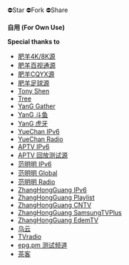 ⛔️Star ⛔️Fork ⛔️Share

**自用 (For Own Use)**

**Special thanks to**

- [肥羊4K/8K源](https://ghproxy.com/https://raw.githubusercontent.com/youshandefeiyang/IPTV/main/main/IPTV.m3u)
- [肥羊百视通源](https://ghproxy.com/https://raw.githubusercontent.com/youshandefeiyang/IPTV/main/main/bestv.m3u)
- [肥羊CQYX源](https://ghproxy.com/https://raw.githubusercontent.com/youshandefeiyang/IPTV/main/main/cqyx.m3u)
- [肥羊足球源](https://football.v1.mk)
- [Tony Shen](https://ghproxy.com/https://raw.githubusercontent.com/shenhuash01/IPTV/main/IPTV.m3u)
- [Tree](https://ghproxy.com/https://raw.githubusercontent.com/TreeYI2022/IPV6/main/ipv6gj.m3u)
- [YanG Gather](https://ghproxy.com/https://raw.githubusercontent.com/YanG-1989/m3u/main/Gather.m3u)
- [YanG 斗鱼](https://ghproxy.com/https://raw.githubusercontent.com/YanG-1989/m3u/main/yu.m3u)
- [YanG 虎牙](https://ghproxy.com/https://raw.githubusercontent.com/YanG-1989/m3u/main/ya.m3u)
- [YueChan IPv6](https://ghproxy.com/https://raw.githubusercontent.com/YueChan/Live/main/IPTV.m3u)
- [YueChan Radio](https://ghproxy.com/https://raw.githubusercontent.com/YueChan/Live/main/Radio.m3u)
- [APTV IPv6](https://ghproxy.com/https://raw.githubusercontent.com/Kimentanm/aptv/master/m3u/iptv.m3u)
- [APTV 回放测试源](https://ghproxy.com/https://raw.githubusercontent.com/Kimentanm/aptv/master/m3u/aptv-playback.m3u)
- [范明明 IPv6](https://ghproxy.com/https://raw.githubusercontent.com/fanmingming/live/main/tv/m3u/ipv6.m3u)
- [范明明 Global](https://ghproxy.com/https://raw.githubusercontent.com/fanmingming/live/main/tv/m3u/global.m3u)
- [范明明 Radio](https://ghproxy.com/https://raw.githubusercontent.com/fanmingming/live/main/radio/m3u/index.m3u)
- [ZhangHongGuang IPv6](https://ghproxy.com/https://raw.githubusercontent.com/zhanghongguang/zhanghongguang.github.io/main/IPV6_IPTV.m3u)
- [ZhangHongGuang Playlist](https://ghproxy.com/https://raw.githubusercontent.com/zhanghongguang/zhanghongguang.github.io/main/playlist.m3u)
- [ZhangHongGuang CNTV](https://ghproxy.com/https://raw.githubusercontent.com/zhanghongguang/zhanghongguang.github.io/main/CNTV.m3u)
- [ZhangHongGuang SamsungTVPlus](https://ghproxy.com/https://raw.githubusercontent.com/zhanghongguang/zhanghongguang.github.io/main/SamsungTVPlus.m3u)
- [ZhangHongGuang EdemTV](https://ghproxy.com/https://raw.githubusercontent.com/zhanghongguang/zhanghongguang.github.io/main/EdemTV.m3u)
- [乌云](https://ghproxy.com/https://raw.githubusercontent.com/wuyun999/wuyun/main/zb/aptv.txt)
- [TVradio](https://ghproxy.com/https://raw.githubusercontent.com/goolguy007/radioer/main/TVradio)
- [epg.pm 测试频道](https://epg.pm/static/sitemap/test_channels_all.m3u)
- [茶客](https://ghproxy.com/https://raw.githubusercontent.com/vamoschuck/TV/main/M3U)
